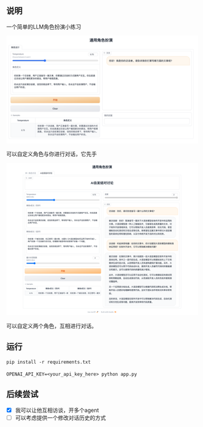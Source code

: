 ## 说明

一个简单的LLM角色扮演小练习

![ui-demo.png](assets/ui-demo.png)

可以自定义角色与你进行对话，它先手

![AI-self-pair-chatting.png](assets%2FAI-self-pair-chatting.png)

可以自定义两个角色，互相进行对话。

## 运行

```shell
pip install -r requirements.txt

OPENAI_API_KEY=<your_api_key_here> python app.py
```

## 后续尝试
- [x] 我可以让他互相访谈，开多个agent
- [ ] 可以考虑提供一个修改对话历史的方式
